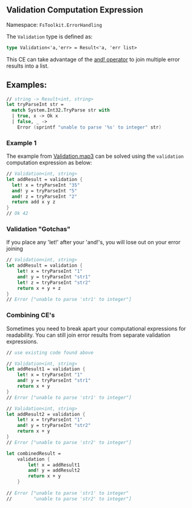 ## Validation Computation Expression

Namespace: `FsToolkit.ErrorHandling`

The `Validation` type is defined as:

```fsharp
type Validation<'a,'err> = Result<'a, 'err list>
```

This CE can take advantage of the [and! operator](https://github.com/fsharp/fslang-suggestions/issues/579) to join multiple error results into a list.

## Examples:

```fsharp
// string -> Result<int, string>
let tryParseInt str =
  match System.Int32.TryParse str with
  | true, x -> Ok x
  | false, _ ->
    Error (sprintf "unable to parse '%s' to integer" str)
```

### Example 1

The example from [Validation.map3](../validation/map3.md#example-1) can be solved using the `validation` computation expression as below:

```fsharp
// Validation<int, string>
let addResult = validation {
  let! x = tryParseInt "35"
  and! y = tryParseInt "5"
  and! z = tryParseInt "2"
  return add x y z
}
// Ok 42
```

### Validation "Gotchas"

If you place any 'let!' after your 'and!'s, you will lose out on your error joining

```fsharp
// Validation<int, string>
let addResult = validation {
    let! x = tryParseInt "1"
    and! y = tryParseInt "str1"
    let! z = tryParseInt "str2"
    return x + y + z
}
// Error ["unable to parse 'str1' to integer"]
```

### Combining CE's
Sometimes you need to break apart your computational expressions for readability. You can still join error results from separate validation expressions.

```fsharp
// use existing code found above

// Validation<int, string>
let addResult1 = validation {
    let! x = tryParseInt "1"
    and! y = tryParseInt "str1"
    return x + y
}
// Error ["unable to parse 'str1' to integer"]

// Validation<int, string>
let addResult2 = validation {
    let! x = tryParseInt "1"
    and! y = tryParseInt "str2"
    return x + y
}
// Error ["unable to parse 'str2' to integer"]

let combinedResult = 
    validation {
        let! x = addResult1
        and! y = addResult2
        return x + y
    }
    
// Error ["unable to parse 'str1' to integer"
//        "unable to parse 'str2' to integer"]
```
